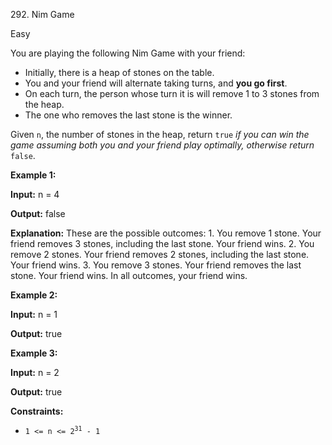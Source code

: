 292\. Nim Game

Easy

You are playing the following Nim Game with your friend:

*   Initially, there is a heap of stones on the table.
*   You and your friend will alternate taking turns, and **you go first**.
*   On each turn, the person whose turn it is will remove 1 to 3 stones from the heap.
*   The one who removes the last stone is the winner.

Given `n`, the number of stones in the heap, return `true` _if you can win the game assuming both you and your friend play optimally, otherwise return_ `false`.

**Example 1:**

**Input:** n = 4

**Output:** false

**Explanation:** These are the possible outcomes: 1. You remove 1 stone. Your friend removes 3 stones, including the last stone. Your friend wins. 2. You remove 2 stones. Your friend removes 2 stones, including the last stone. Your friend wins. 3. You remove 3 stones. Your friend removes the last stone. Your friend wins. In all outcomes, your friend wins.

**Example 2:**

**Input:** n = 1

**Output:** true

**Example 3:**

**Input:** n = 2

**Output:** true

**Constraints:**

*   <code>1 <= n <= 2<sup>31</sup> - 1</code>